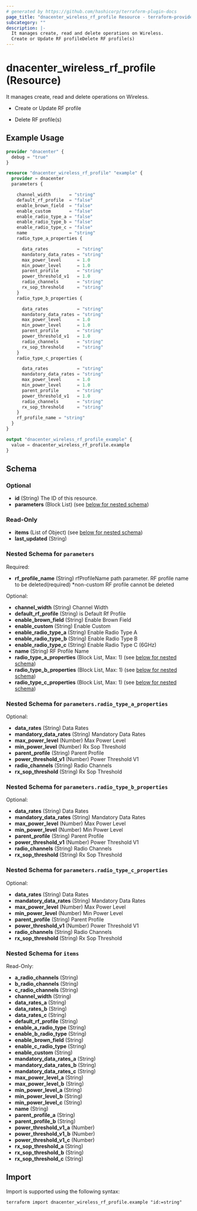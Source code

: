 ```yaml
---
# generated by https://github.com/hashicorp/terraform-plugin-docs
page_title: "dnacenter_wireless_rf_profile Resource - terraform-provider-dnacenter"
subcategory: ""
description: |-
  It manages create, read and delete operations on Wireless.
  Create or Update RF profileDelete RF profile(s)
---
```


# dnacenter_wireless_rf_profile (Resource)

It manages create, read and delete operations on Wireless.

- Create or Update RF profile

- Delete RF profile(s)

## Example Usage

```terraform
provider "dnacenter" {
  debug = "true"
}

resource "dnacenter_wireless_rf_profile" "example" {
  provider = dnacenter
  parameters {

    channel_width       = "string"
    default_rf_profile  = "false"
    enable_brown_field  = "false"
    enable_custom       = "false"
    enable_radio_type_a = "false"
    enable_radio_type_b = "false"
    enable_radio_type_c = "false"
    name                = "string"
    radio_type_a_properties {

      data_rates           = "string"
      mandatory_data_rates = "string"
      max_power_level      = 1.0
      min_power_level      = 1.0
      parent_profile       = "string"
      power_threshold_v1   = 1.0
      radio_channels       = "string"
      rx_sop_threshold     = "string"
    }
    radio_type_b_properties {

      data_rates           = "string"
      mandatory_data_rates = "string"
      max_power_level      = 1.0
      min_power_level      = 1.0
      parent_profile       = "string"
      power_threshold_v1   = 1.0
      radio_channels       = "string"
      rx_sop_threshold     = "string"
    }
    radio_type_c_properties {

      data_rates           = "string"
      mandatory_data_rates = "string"
      max_power_level      = 1.0
      min_power_level      = 1.0
      parent_profile       = "string"
      power_threshold_v1   = 1.0
      radio_channels       = "string"
      rx_sop_threshold     = "string"
    }
    rf_profile_name = "string"
  }
}

output "dnacenter_wireless_rf_profile_example" {
  value = dnacenter_wireless_rf_profile.example
}
```

<!-- schema generated by tfplugindocs -->
## Schema

### Optional

- **id** (String) The ID of this resource.
- **parameters** (Block List) (see [below for nested schema](#nestedblock--parameters))

### Read-Only

- **items** (List of Object) (see [below for nested schema](#nestedatt--items))
- **last_updated** (String)

<a id="nestedblock--parameters"></a>
### Nested Schema for `parameters`

Required:

- **rf_profile_name** (String) rfProfileName path parameter. RF profile name to be deleted(required) *non-custom RF profile cannot be deleted

Optional:

- **channel_width** (String) Channel Width
- **default_rf_profile** (String) is Default Rf Profile
- **enable_brown_field** (String) Enable Brown Field
- **enable_custom** (String) Enable Custom
- **enable_radio_type_a** (String) Enable Radio Type A
- **enable_radio_type_b** (String) Enable Radio Type B
- **enable_radio_type_c** (String) Enable Radio Type C (6GHz)
- **name** (String) RF Profile Name
- **radio_type_a_properties** (Block List, Max: 1) (see [below for nested schema](#nestedblock--parameters--radio_type_a_properties))
- **radio_type_b_properties** (Block List, Max: 1) (see [below for nested schema](#nestedblock--parameters--radio_type_b_properties))
- **radio_type_c_properties** (Block List, Max: 1) (see [below for nested schema](#nestedblock--parameters--radio_type_c_properties))

<a id="nestedblock--parameters--radio_type_a_properties"></a>
### Nested Schema for `parameters.radio_type_a_properties`

Optional:

- **data_rates** (String) Data Rates
- **mandatory_data_rates** (String) Mandatory Data Rates
- **max_power_level** (Number) Max Power Level
- **min_power_level** (Number) Rx Sop Threshold
- **parent_profile** (String) Parent Profile
- **power_threshold_v1** (Number) Power Threshold V1
- **radio_channels** (String) Radio Channels
- **rx_sop_threshold** (String) Rx Sop Threshold


<a id="nestedblock--parameters--radio_type_b_properties"></a>
### Nested Schema for `parameters.radio_type_b_properties`

Optional:

- **data_rates** (String) Data Rates
- **mandatory_data_rates** (String) Mandatory Data Rates
- **max_power_level** (Number) Max Power Level
- **min_power_level** (Number) Min Power Level
- **parent_profile** (String) Parent Profile
- **power_threshold_v1** (Number) Power Threshold V1
- **radio_channels** (String) Radio Channels
- **rx_sop_threshold** (String) Rx Sop Threshold


<a id="nestedblock--parameters--radio_type_c_properties"></a>
### Nested Schema for `parameters.radio_type_c_properties`

Optional:

- **data_rates** (String) Data Rates
- **mandatory_data_rates** (String) Mandatory Data Rates
- **max_power_level** (Number) Max Power Level
- **min_power_level** (Number) Min Power Level
- **parent_profile** (String) Parent Profile
- **power_threshold_v1** (Number) Power Threshold V1
- **radio_channels** (String) Radio Channels
- **rx_sop_threshold** (String) Rx Sop Threshold



<a id="nestedatt--items"></a>
### Nested Schema for `items`

Read-Only:

- **a_radio_channels** (String)
- **b_radio_channels** (String)
- **c_radio_channels** (String)
- **channel_width** (String)
- **data_rates_a** (String)
- **data_rates_b** (String)
- **data_rates_c** (String)
- **default_rf_profile** (String)
- **enable_a_radio_type** (String)
- **enable_b_radio_type** (String)
- **enable_brown_field** (String)
- **enable_c_radio_type** (String)
- **enable_custom** (String)
- **mandatory_data_rates_a** (String)
- **mandatory_data_rates_b** (String)
- **mandatory_data_rates_c** (String)
- **max_power_level_a** (String)
- **max_power_level_b** (String)
- **min_power_level_a** (String)
- **min_power_level_b** (String)
- **min_power_level_c** (String)
- **name** (String)
- **parent_profile_a** (String)
- **parent_profile_b** (String)
- **power_threshold_v1_a** (Number)
- **power_threshold_v1_b** (Number)
- **power_threshold_v1_c** (Number)
- **rx_sop_threshold_a** (String)
- **rx_sop_threshold_b** (String)
- **rx_sop_threshold_c** (String)

## Import

Import is supported using the following syntax:

```shell
terraform import dnacenter_wireless_rf_profile.example "id:=string"
```
